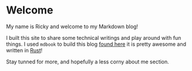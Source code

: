 # Welcome
My name is Ricky and welcome to my Markdown blog! 

I built this site to share some technical writings and play around with fun things. I used `mdbook` to build this blog [found here](https://github.com/azerupi/mdBook) it is pretty awesome and written in [Rust](https://www.rust-lang.org/en-US/)!

Stay tunned for more, and hopefully a less corny about me section. 
